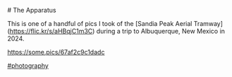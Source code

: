\# The Apparatus

This is one of a handful of pics I took of the \[Sandia Peak Aerial Tramway\]([<span class="invisible">https://</span><span class="">flic.kr/s/aHBqjC1m3C</span><span class="invisible"></span>](https://flic.kr/s/aHBqjC1m3C)) during a trip to Albuquerque, New Mexico in 2024.

[<span class="invisible">https://</span><span class="">some.pics/67af2c9c1dadc</span><span class="invisible"></span>](https://some.pics/67af2c9c1dadc)

 [\#<span>photography</span>](https://social.lol/tags/photography)